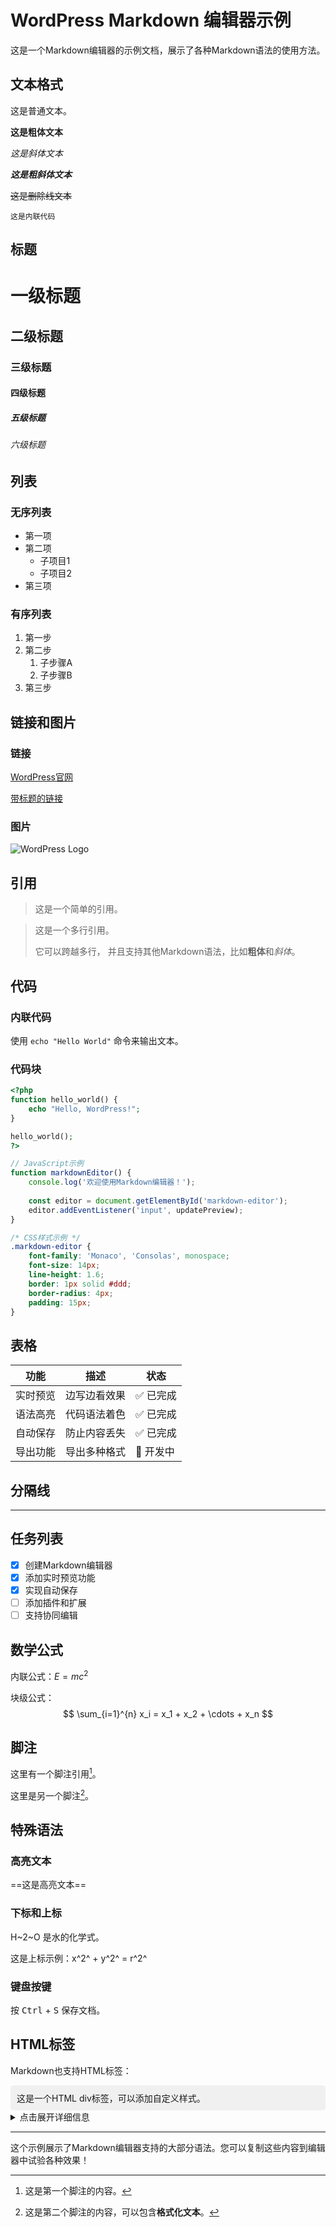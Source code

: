 # WordPress Markdown 编辑器示例

这是一个Markdown编辑器的示例文档，展示了各种Markdown语法的使用方法。

## 文本格式

这是普通文本。

**这是粗体文本**

*这是斜体文本*

***这是粗斜体文本***

~~这是删除线文本~~

`这是内联代码`

## 标题

# 一级标题
## 二级标题  
### 三级标题
#### 四级标题
##### 五级标题
###### 六级标题

## 列表

### 无序列表
- 第一项
- 第二项
  - 子项目1
  - 子项目2
- 第三项

### 有序列表
1. 第一步
2. 第二步
   1. 子步骤A
   2. 子步骤B
3. 第三步

## 链接和图片

### 链接
[WordPress官网](https://wordpress.org)

[带标题的链接](https://wordpress.org "WordPress官方网站")

### 图片
![WordPress Logo](https://s.w.org/style/images/wp-header-logo.png)

## 引用

> 这是一个简单的引用。

> 这是一个多行引用。
> 
> 它可以跨越多行，
> 并且支持其他Markdown语法，比如**粗体**和*斜体*。

## 代码

### 内联代码
使用 `echo "Hello World"` 命令来输出文本。

### 代码块
```php
<?php
function hello_world() {
    echo "Hello, WordPress!";
}

hello_world();
?>
```

```javascript
// JavaScript示例
function markdownEditor() {
    console.log('欢迎使用Markdown编辑器！');
    
    const editor = document.getElementById('markdown-editor');
    editor.addEventListener('input', updatePreview);
}
```

```css
/* CSS样式示例 */
.markdown-editor {
    font-family: 'Monaco', 'Consolas', monospace;
    font-size: 14px;
    line-height: 1.6;
    border: 1px solid #ddd;
    border-radius: 4px;
    padding: 15px;
}
```

## 表格

| 功能 | 描述 | 状态 |
|------|------|------|
| 实时预览 | 边写边看效果 | ✅ 已完成 |
| 语法高亮 | 代码语法着色 | ✅ 已完成 |
| 自动保存 | 防止内容丢失 | ✅ 已完成 |
| 导出功能 | 导出多种格式 | 🚧 开发中 |

## 分隔线

---

## 任务列表

- [x] 创建Markdown编辑器
- [x] 添加实时预览功能
- [x] 实现自动保存
- [ ] 添加插件和扩展
- [ ] 支持协同编辑

## 数学公式

内联公式：$E = mc^2$

块级公式：
$$
\sum_{i=1}^{n} x_i = x_1 + x_2 + \cdots + x_n
$$

## 脚注

这里有一个脚注引用[^1]。

这里是另一个脚注[^2]。

[^1]: 这是第一个脚注的内容。
[^2]: 这是第二个脚注的内容，可以包含**格式化文本**。

## 特殊语法

### 高亮文本
==这是高亮文本==

### 下标和上标
H~2~O 是水的化学式。

这是上标示例：x^2^ + y^2^ = r^2^

### 键盘按键
按 <kbd>Ctrl</kbd> + <kbd>S</kbd> 保存文档。

## HTML标签

Markdown也支持HTML标签：

<div style="background-color: #f0f0f0; padding: 10px; border-radius: 5px;">
这是一个HTML div标签，可以添加自定义样式。
</div>

<details>
<summary>点击展开详细信息</summary>
这里是折叠的内容，点击上面的标题可以展开或收起。

支持**Markdown语法**和`代码`。
</details>

---

这个示例展示了Markdown编辑器支持的大部分语法。您可以复制这些内容到编辑器中试验各种效果！ 